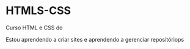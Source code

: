 # HTMLS-CSS
 Curso HTML e CSS do 

Estou aprendendo a criar sites e aprendendo a gerenciar repositóriops